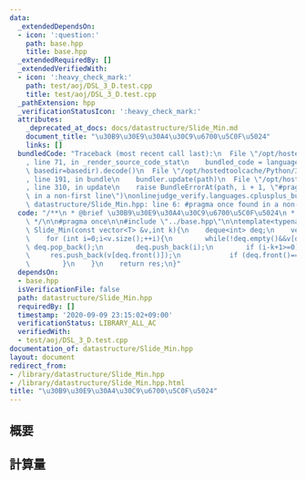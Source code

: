 ```yaml
---
data:
  _extendedDependsOn:
  - icon: ':question:'
    path: base.hpp
    title: base.hpp
  _extendedRequiredBy: []
  _extendedVerifiedWith:
  - icon: ':heavy_check_mark:'
    path: test/aoj/DSL_3_D.test.cpp
    title: test/aoj/DSL_3_D.test.cpp
  _pathExtension: hpp
  _verificationStatusIcon: ':heavy_check_mark:'
  attributes:
    _deprecated_at_docs: docs/datastructure/Slide_Min.md
    document_title: "\u30B9\u30E9\u30A4\u30C9\u6700\u5C0F\u5024"
    links: []
  bundledCode: "Traceback (most recent call last):\n  File \"/opt/hostedtoolcache/Python/3.8.5/x64/lib/python3.8/site-packages/onlinejudge_verify/documentation/build.py\"\
    , line 71, in _render_source_code_stat\n    bundled_code = language.bundle(stat.path,\
    \ basedir=basedir).decode()\n  File \"/opt/hostedtoolcache/Python/3.8.5/x64/lib/python3.8/site-packages/onlinejudge_verify/languages/cplusplus.py\"\
    , line 191, in bundle\n    bundler.update(path)\n  File \"/opt/hostedtoolcache/Python/3.8.5/x64/lib/python3.8/site-packages/onlinejudge_verify/languages/cplusplus_bundle.py\"\
    , line 310, in update\n    raise BundleErrorAt(path, i + 1, \"#pragma once found\
    \ in a non-first line\")\nonlinejudge_verify.languages.cplusplus_bundle.BundleErrorAt:\
    \ datastructure/Slide_Min.hpp: line 6: #pragma once found in a non-first line\n"
  code: "/**\n * @brief \u30B9\u30E9\u30A4\u30C9\u6700\u5C0F\u5024\n * @docs docs/datastructure/Slide_Min.md\n\
    \ */\n\n#pragma once\n\n#include \"../base.hpp\"\n\ntemplate<typename T>\nvector<T>\
    \ Slide_Min(const vector<T> &v,int k){\n    deque<int> deq;\n    vector<T> res;\n\
    \    for (int i=0;i<v.size();++i){\n        while(!deq.empty()&&v[deq.back()]>=v[i])\
    \ deq.pop_back();\n        deq.push_back(i);\n        if (i-k+1>=0){\n       \
    \     res.push_back(v[deq.front()]);\n            if (deq.front()==i-k+1) deq.pop_front();\n\
    \        }\n    }\n    return res;\n}"
  dependsOn:
  - base.hpp
  isVerificationFile: false
  path: datastructure/Slide_Min.hpp
  requiredBy: []
  timestamp: '2020-09-09 23:15:02+09:00'
  verificationStatus: LIBRARY_ALL_AC
  verifiedWith:
  - test/aoj/DSL_3_D.test.cpp
documentation_of: datastructure/Slide_Min.hpp
layout: document
redirect_from:
- /library/datastructure/Slide_Min.hpp
- /library/datastructure/Slide_Min.hpp.html
title: "\u30B9\u30E9\u30A4\u30C9\u6700\u5C0F\u5024"
---
```

## 概要

## 計算量